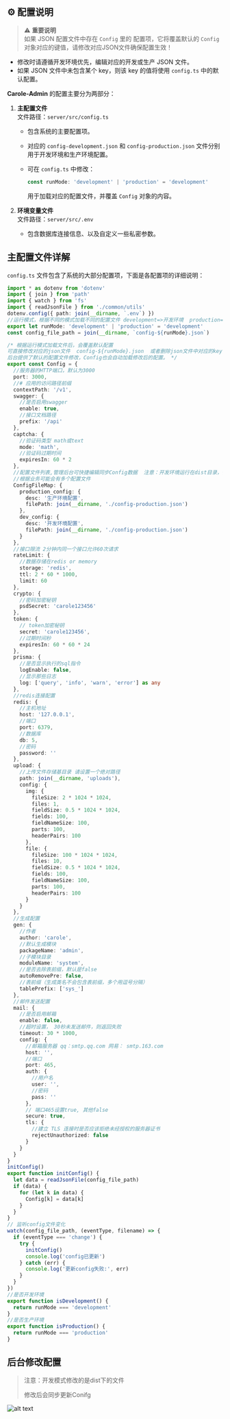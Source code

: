 ## ⚙️ 配置说明

> ⚠️ **重要说明**  
   如果 JSON 配置文件中存在 `Config` 里的 配置项，它将覆盖默认的 `Config` 对象对应的键值，请修改对应JSON文件确保配置生效！  

- 修改时请遵循开发环境优先，编辑对应的开发或生产 JSON 文件。  
- 如果 JSON 文件中未包含某个 key，则该 key 的值将使用 `config.ts` 中的默认配置。

**Carole-Admin** 的配置主要分为两部分：

1. **主配置文件**  
   文件路径：`server/src/config.ts`

   - 包含系统的主要配置项。
   - 对应的 `config-development.json` 和 `config-production.json` 文件分别用于开发环境和生产环境配置。
   - 可在 `config.ts` 中修改：

     ```ts
     const runMode: 'development' | 'production' = 'development'
     ```

     用于加载对应的配置文件，并覆盖 `Config` 对象的内容。

2. **环境变量文件**  
   文件路径：`server/src/.env`
   - 包含数据库连接信息、以及自定义一些私密参数。

## 主配置文件详解

`config.ts` 文件包含了系统的大部分配置项，下面是各配置项的详细说明：

```typescript
import * as dotenv from 'dotenv'
import { join } from 'path'
import { watch } from 'fs'
import { readJsonFile } from './common/utils'
dotenv.config({ path: join(__dirname, `.env`) })
//运行模式，根据不同的模式加载不同的配置文件 development=>开发环境  production=>生产环境
export let runMode: 'development' | 'production' = 'development'
const config_file_path = join(__dirname, `config-${runMode}.json`)

/* 根据运行模式加载文件后，会覆盖默认配置
可直接修改对应的json文件  config-${runMode}.json  或者删除json文件中对应的key，默认就使用下面的配置。
后台提供了默认的配置文件修改，Config也会自动加载修改后的配置。 */
export const Config = {
  //服务器的HTTP端口，默认为3000
  port: 3000,
  //# 应用的访问路径前缀
  contextPath: '/v1',
  swagger: {
    //是否启用swagger
    enable: true,
    //接口文档路径
    prefix: '/api'
  },
  captcha: {
    //验证码类型 math或text
    mode: 'math',
    //验证码过期时间
    expiresIn: 60 * 2
  },
  //配置文件列表,管理后台可快捷编辑同步Config数据  注意：开发环境运行在dist目录，修改的也是dist里面的配置文件
  //根据业务可能会有多个配置文件
  ConfigFileMap: {
    production_config: {
      desc: '生产环境配置',
      filePath: join(__dirname, './config-production.json')
    },
    dev_config: {
      desc: '开发环境配置',
      filePath: join(__dirname, './config-production.json')
    }
  },
  //接口限流 2分钟内同一个接口允许60次请求
  rateLimit: {
    //数据存储在redis or memory
    storage: 'redis',
    ttl: 2 * 60 * 1000,
    limit: 60
  },
  crypto: {
    //密码加密秘钥
    psdSecret: 'carole123456'
  },
  token: {
    // token加密秘钥
    secret: 'carole123456',
    //过期时间秒
    expiresIn: 60 * 60 * 24
  },
  prisma: {
    //是否显示执行的sql指令
    logEnable: false,
    //显示那些日志
    log: ['query', 'info', 'warn', 'error'] as any
  },
  //redis连接配置
  redis: {
    //主机地址
    host: '127.0.0.1',
    //端口
    port: 6379,
    //数据库
    db: 5,
    //密码
    password: ''
  },
  upload: {
    //上传文件存储基目录 请设置一个绝对路径
    path: join(__dirname, 'uploads'),
    config: {
      img: {
        fileSize: 2 * 1024 * 1024,
        files: 1,
        fieldSize: 0.5 * 1024 * 1024,
        fields: 100,
        fieldNameSize: 100,
        parts: 100,
        headerPairs: 100
      },
      file: {
        fileSize: 100 * 1024 * 1024,
        files: 10,
        fieldSize: 0.5 * 1024 * 1024,
        fields: 100,
        fieldNameSize: 100,
        parts: 100,
        headerPairs: 100
      }
    }
  },
  //生成配置
  gen: {
    //作者
    author: 'carole',
    //默认生成模块
    packageName: 'admin',
    //子模块目录
    moduleName: 'system',
    //是否去除表前缀，默认是false
    autoRemovePre: false,
    //表前缀（生成类名不会包含表前缀，多个用逗号分隔）
    tablePrefix: ['sys_']
  },
  //邮件发送配置
  mail: {
    //是否启用邮箱
    enable: false,
    //超时设置， 30秒未发送邮件，则返回失败
    timeout: 30 * 1000,
    config: {
      //邮箱服务器 qq：smtp.qq.com 网易： smtp.163.com
      host: '',
      //端口
      port: 465,
      auth: {
        //用户名
        user: '',
        //密码
        pass: ''
      },
      // 端口465设置true, 其他false
      secure: true,
      tls: {
        //建立 TLS 连接时是否应该拒绝未经授权的服务器证书
        rejectUnauthorized: false
      }
    }
  }
}
initConfig()
export function initConfig() {
  let data = readJsonFile(config_file_path)
  if (data) {
    for (let k in data) {
      Config[k] = data[k]
    }
  }
}
// 监听config文件变化
watch(config_file_path, (eventType, filename) => {
  if (eventType === 'change') {
    try {
      initConfig()
      console.log('config已更新')
    } catch (err) {
      console.log('更新config失败:', err)
    }
  }
})
//是否开发环境
export function isDevelopment() {
  return runMode === 'development'
}
//是否生产环境
export function isProduction() {
  return runMode === 'production'
}
```

## 后台修改配置

> 注意：开发模式修改的是dist下的文件
>
> 修改后会同步更新Conifg
>

![alt text](assets/config-edit.png)

